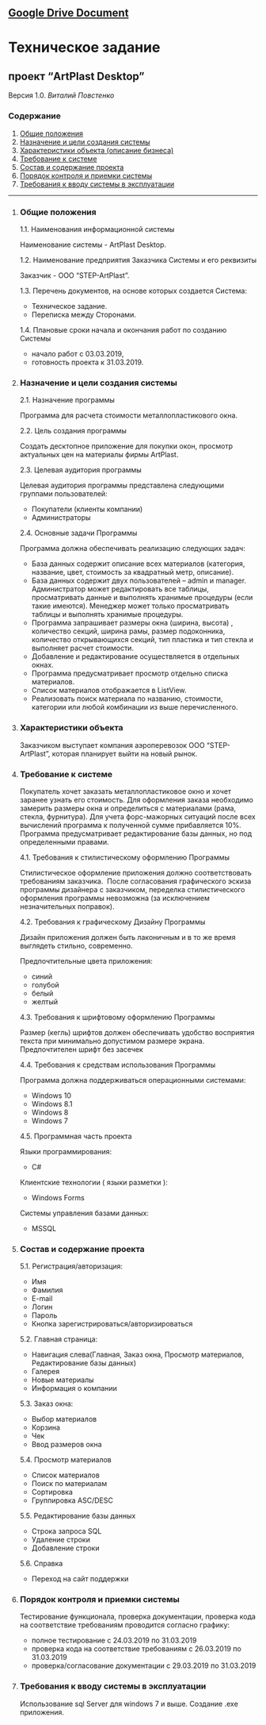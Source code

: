 [Google Drive Document](https://docs.google.com/document/d/1IWH6SLdk9yXwMSJtrkxAeja8QF28xwZ3z5G5jxgzDfg/edit)
---

# Техническое задание

## проект “ArtPlast Desktop”

Версия 1.0. *Виталий Повстенко*

### Содержание

1. [Общие положения](#h.7ss4vei9yf1e)
2. [Назначение и цели создания системы](#h.b3lnevhqjczc)
3. [Характеристики объекта (описание бизнеса)](#h.1i9ilrmz8jm)
4. [Требование к системе](#h.m0aaqpspf99d)
5. [Состав и содержание проекта](#h.kd5u7dlmjqq3)
6. [Порядок контроля и приемки системы](#h.aq1t4ce1uqx4)
7. [Требования к вводу системы в эксплуатации](#h.m6lehlilshby)

---

1. ### Общие положения

	1.1. Наименования информационной системы

	Наименование системы - ArtPlast Desktop.

	1.2. Наименование предприятия Заказчика Системы и его реквизиты
	
	Заказчик - ООО “STEP-ArtPlast”.

	1.3. Перечень документов, на основе которых создается Система:
	
	* Техническое задание.
	* Переписка между Сторонами.

	1.4. Плановые сроки начала и окончания работ по созданию Системы
	
	* начало работ с 03.03.2019,  
	* готовность проекта к 31.03.2019.

2. ### Назначение и цели создания системы

	2.1. Назначение программы

	Программа для расчета стоимости металлопластикового окна.

	2.2. Цель создания программы

	Создать десктопное приложение для покупки окон, просмотр актуальных цен на материалы фирмы ArtPlast.

	2.3. Целевая аудитория программы

	Целевая аудитория программы представлена следующими группами пользователей:
	
	* Покупатели (клиенты компании)
	* Администраторы

	2.4. Основные задачи Программы

	Программа должна обеспечивать реализацию следующих задач:

	* База данных содержит описание всех материалов (категория, название, цвет, стоимость за квадратный метр, описание).
	* База данных содержит двух пользователей – admin и manager. Администратор может редактировать все таблицы, просматривать данные и выполнять хранимые процедуры (если такие имеются). Менеджер может только просматривать таблицы и выполнять хранимые процедуры.
	* Программа запрашивает размеры окна (ширина, высота) , количество секций, ширина рамы, размер подоконника, количество открывающихся секций, тип пластика и тип стекла и выполняет расчет стоимости.
	* Добавление и редактирование осуществляется в отдельных окнах.
	* Программа предусматривает просмотр отдельно списка материалов.
	* Список материалов отображается в ListView.
	* Реализовать поиск материала по названию, стоимости, категории или любой комбинации из выше перечисленного.

3. ### Характеристики объекта

	Заказчиком выступает компания аэроперевозок ООО “STEP-ArtPlast”, которая планирует выйти на новый рынок.

4. ### Требование к системе

	Покупатель хочет заказать металлопластиковое окно и хочет заранее узнать его стоимость. Для оформления заказа необходимо замерить размеры окна и определиться с материалами (рама, стекла, фурнитура). Для учета форс-мажорных ситуаций после всех вычислений программа к полученной сумме прибавляется 10%. Программа предусматривает редактирование базы данных, но под определенными правами.

	4.1. Требования к стилистическому оформлению Программы  

	Стилистическое оформление приложения должно соответствовать требованиям заказчика.  После согласования графического эскиза программы дизайнера с заказчиком, переделка стилистического оформления программы невозможна (за исключением незначительных поправок).

	4.2. Требования к графическому Дизайну Программы
	
	Дизайн приложения должен быть лаконичным и в то же время выглядеть стильно, современно.

	Предпочтительные цвета приложения:
	* синий
	* голубой
	* белый
	* желтый

	4.3. Требования к шрифтовому оформлению Программы

	Размер (кегль) шрифтов должен обеспечивать удобство восприятия текста при минимально допустимом размере экрана. Предпочтителен шрифт без засечек

	4.4. Требования к средствам использования Программы

	Программа должна поддерживаться операционными системами:
	*   Windows 10
	*   Windows 8.1
	*   Windows 8
	*   Windows 7

	4.5.  Программная часть проекта

	Языки программирования:
	* C#

	Клиентские технологии ( языки разметки ):
	* Windows Forms

	Системы управления базами данных:
	* MSSQL

5. ### Состав и содержание проекта

	5.1. Регистрация/авторизация:
	
	* Имя
	* Фамилия
	* E-mail
	* Логин
	* Пароль
	* Кнопка зарегистрироваться/авторизироваться

	5.2. Главная страница:
	
	* Навигация слева(Главная, Заказ окна, Просмотр материалов, Редактирование базы данных)
	* Галерея
	* Новые материалы
	* Информация о компании

	5.3. Заказ окна:
	
	* Выбор материалов 
	* Корзина
	* Чек
	* Ввод размеров окна

	5.4. Просмотр материалов
	
	* Список материалов
	* Поиск по материалам
	* Сортировка
	* Группировка ASC/DESC

	5.5.  Редактирование базы данных
	
	* Строка запроса SQL
	* Удаление строки
	* Добавление строки
	
	5.6.  Справка
	
	* Переход на сайт поддержки

6. ### Порядок контроля и приемки системы

	Тестирование функционала, проверка документации, проверка кода на соответствие требованиям проводится согласно графику:
	
	*   полное тестирование с 24.03.2019 по 31.03.2019
	*   проверка кода на соответствие требованиям с 26.03.2019 по 31.03.2019
	*   проверка/согласование документации с 29.03.2019 по 31.03.2019
		
7. ### Требования к вводу системы в эксплуатации

	Использование sql Server для windows 7 и выше. Создание .exe приложения.
